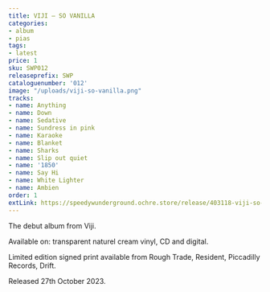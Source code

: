 ```yaml
---
title: VIJI – SO VANILLA
categories:
- album
- pias
tags:
- latest
price: 1
sku: SWP012
releaseprefix: SWP
cataloguenumber: '012'
image: "/uploads/viji-so-vanilla.png"
tracks:
- name: Anything
- name: Down
- name: Sedative
- name: Sundress in pink
- name: Karaoke
- name: Blanket
- name: Sharks
- name: Slip out quiet
- name: '1850'
- name: Say Hi
- name: White Lighter
- name: Ambien
order: 1
extLink: https://speedywunderground.ochre.store/release/403118-viji-so-vanilla
---
```


The debut album from Viji.

Available on: transparent naturel cream vinyl, CD and digital.

Limited edition signed print available from Rough Trade, Resident, Piccadilly Records, Drift.


Released 27th October 2023.